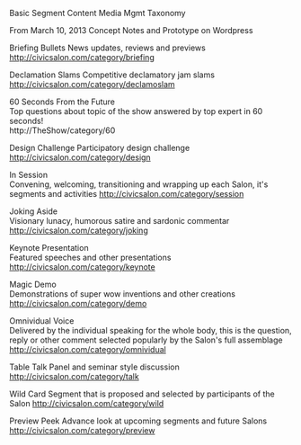 Basic Segment Content
Media Mgmt Taxonomy

From March 10, 2013 Concept Notes and Prototype on Wordpress

Briefing Bullets
News updates, reviews and previews
http://civicsalon.com/category/briefing

Declamation Slams
Competitive declamatory jam slams
http://civicsalon.com/category/declamoslam
   
60 Seconds From the Future  
Top questions about topic of the show answered by top expert in 60 seconds!  
http://TheShow/category/60 

Design Challenge
Participatory design challenge
http://civicsalon.com/category/design

In Session  
Convening, welcoming, transitioning and wrapping up each Salon, it's segments and activities
http://civicsalon.com/category/session

Joking Aside  
Visionary lunacy, humorous satire and sardonic commentar
http://civicsalon.com/category/joking

Keynote Presentation  
Featured speeches and other presentations
http://civicsalon.com/category/keynote
 
Magic Demo  
Demonstrations of super wow inventions and other creations
http://civicsalon.com/category/demo

Omnividual Voice  
Delivered by the individual speaking for the whole body, this is the question, reply or other comment selected popularly by the Salon's full assemblage
http://civicsalon.com/category/omnividual

Table Talk
Panel and seminar style discussion
http://civicsalon.com/category/talk

Wild Card
Segment that is proposed and selected by participants of the Salon
http://civicsalon.com/category/wild

Preview Peek
Advance look at upcoming segments and future Salons
http://civicsalon.com/category/preview
